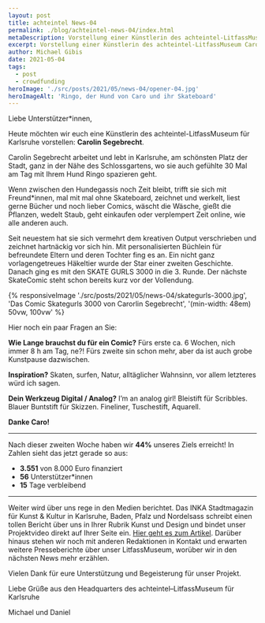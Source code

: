 ```yaml
---
layout: post
title: achteintel News-04
permalink: ./blog/achteintel-news-04/index.html
metaDescription: Vorstellung einer Künstlerin des achteintel-LitfassMuseum Carolin Segebrecht
excerpt: Vorstellung einer Künstlerin des achteintel-LitfassMuseum Carolin Segebrecht
author: Michael Gibis
date: 2021-05-04
tags:
  - post
  - crowdfunding
heroImage: './src/posts/2021/05/news-04/opener-04.jpg'
heroImageAlt: 'Ringo, der Hund von Caro und ihr Skateboard'
---
```


Liebe Unterstützer*innen,

Heute möchten wir euch eine Künstlerin des achteintel-LitfassMuseum für Karlsruhe vorstellen: **Carolin Segebrecht**.

Carolin Segebrecht arbeitet und lebt in Karlsruhe, am schönsten Platz der Stadt, ganz in der Nähe des Schlossgartens, wo sie auch gefühlte 30 Mal am Tag mit Ihrem Hund Ringo spazieren geht.

Wenn zwischen den Hundegassis noch Zeit bleibt, trifft sie sich mit Freund*innen, mal mit mal ohne Skateboard, zeichnet und werkelt, liest gerne Bücher und noch lieber Comics, wäscht die Wäsche, gießt die Pflanzen, wedelt Staub, geht einkaufen oder verplempert Zeit online, wie alle anderen auch.

Seit neuestem hat sie sich vermehrt dem kreativen Output verschrieben und zeichnet hartnäckig vor sich hin. Mit personalisierten Büchlein für befreundete Eltern und deren Tochter fing es an. Ein nicht ganz vorlagengetreues Häkeltier wurde der Star einer zweiten Geschichte. Danach ging es mit den SKATE GURLS 3000 in die 3. Runde. Der nächste SkateComic steht schon bereits kurz vor der Vollendung.

{% responsiveImage './src/posts/2021/05/news-04/skategurls-3000.jpg', 'Das Comic Skategurls 3000 von Carorlin Segebrecht', '(min-width: 48em) 50vw, 100vw' %}

Hier noch ein paar Fragen an Sie:

**Wie Lange brauchst du für ein Comic?** Fürs erste ca. 6 Wochen, nich immer 8 h am Tag, ne?! Fürs zweite sin schon mehr, aber da ist auch grobe Kunstpause dazwischen.

**Inspiration?** Skaten, surfen, Natur, alltäglicher Wahnsinn, vor allem letzteres würd ich sagen.

**Dein Werkzeug Digital / Analog?** I’m an analog girl! Bleistift für Scribbles. Blauer Buntstift für Skizzen. Fineliner, Tuschestift, Aquarell.

**Danke Caro!**

- - -

Nach dieser zweiten Woche haben wir **44%** unseres Ziels erreicht! In Zahlen sieht das jetzt gerade so aus:

- **3.551** von 8.000 Euro finanziert
- **56** Unterstützer*innen
- **15** Tage verbleibend 

- - -

Weiter wird über uns rege in den Medien berichtet. Das INKA Stadtmagazin für Kunst & Kultur in Karlsruhe, Baden, Pfalz und Nordelsass schreibt einen tollen Bericht über uns in Ihrer Rubrik Kunst und Design und bindet unser Projektvideo direkt auf Ihrer Seite ein. [Hier geht es zum Artikel](https://www.inka-magazin.de/kunst-design/achteintel-litfassmuseum.html). Darüber hinaus stehen wir noch mit anderen Redaktionen in Kontakt und erwarten weitere Presseberichte über unser LitfassMuseum, worüber wir in den nächsten News mehr erzählen.

Vielen Dank für eure Unterstützung und Begeisterung für unser Projekt.

Liebe Grüße aus den Headquarters des achteintel–LitfassMuseum für Karlsruhe

Michael und Daniel
